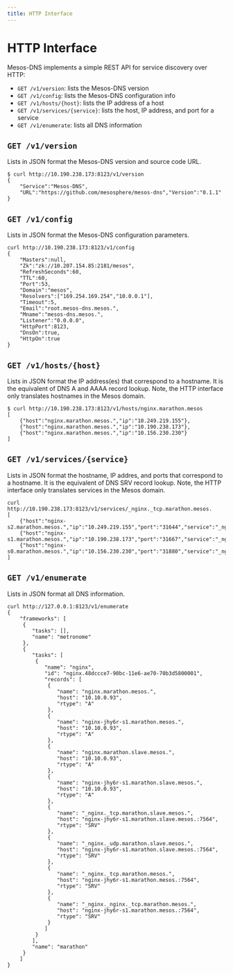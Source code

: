 ```yaml
---
title: HTTP Interface
---
```


# HTTP Interface

Mesos-DNS implements a simple REST API for service discovery over HTTP: 

* `GET /v1/version`: lists the Mesos-DNS version
* `GET /v1/config`: lists the Mesos-DNS configuration info
* `GET /v1/hosts/{host}`: lists the IP address of a host
* `GET /v1/services/{service}`: lists the host, IP address, and port for a service
* `GET /v1/enumerate`: lists all DNS information

## `GET /v1/version`

Lists in JSON format the Mesos-DNS version and source code URL.

``` console
$ curl http://10.190.238.173:8123/v1/version
{
	"Service":"Mesos-DNS",
	"URL":"https://github.com/mesosphere/mesos-dns","Version":"0.1.1"
}
```
 
## `GET /v1/config`

Lists in JSON format the Mesos-DNS configuration parameters. 

```console
curl http://10.190.238.173:8123/v1/config
{
	"Masters":null,
	"Zk":"zk://10.207.154.85:2181/mesos",
	"RefreshSeconds":60,
	"TTL":60,
	"Port":53,
	"Domain":"mesos",
	"Resolvers":["169.254.169.254","10.0.0.1"],
	"Timeout":5,
	"Email":"root.mesos-dns.mesos.",
	"Mname":"mesos-dns.mesos.",
	"Listener":"0.0.0.0",
	"HttpPort":8123,
	"DnsOn":true,
	"HttpOn":true
}
```
## `GET /v1/hosts/{host}`

Lists in JSON format the IP address(es) that correspond to a hostname. It is the equivalent of DNS A and AAAA record lookup.  Note, the HTTP interface only translates hostnames in the Mesos domain. 

```console
$ curl http://10.190.238.173:8123/v1/hosts/nginx.marathon.mesos
[
	{"host":"nginx.marathon.mesos.","ip":"10.249.219.155"},
	{"host":"nginx.marathon.mesos.","ip":"10.190.238.173"},
	{"host":"nginx.marathon.mesos.","ip":"10.156.230.230"}
]
```

## `GET /v1/services/{service}`

Lists in JSON format the hostname, IP addres, and ports that correspond to a hostname. It is the equivalent of DNS SRV record lookup.  Note, the HTTP interface only translates services in the Mesos domain. 

```console
curl http://10.190.238.173:8123/v1/services/_nginx._tcp.marathon.mesos.
[
	{"host":"nginx-s2.marathon.mesos.","ip":"10.249.219.155","port":"31644","service":"_nginx._tcp.marathon.mesos."},
	{"host":"nginx-s1.marathon.mesos.","ip":"10.190.238.173","port":"31667","service":"_nginx._tcp.marathon.mesos."},
	{"host":"nginx-s0.marathon.mesos.","ip":"10.156.230.230","port":"31880","service":"_nginx._tcp.marathon.mesos."}
]
```

## `GET /v1/enumerate`

Lists in JSON format all DNS information.

```console
curl http://127.0.0.1:8123/v1/enumerate
{
    "frameworks": [
     {
        "tasks": [],
        "name": "metronome"
     },
     {
        "tasks": [
         {
            "name": "nginx",
            "id": "nginx.48dccce7-90bc-11e6-ae70-70b3d5800001",
            "records": [
             {
                "name": "nginx.marathon.mesos.",
                "host": "10.10.0.93",
                "rtype": "A"
             },
             {
                "name": "nginx-jhy6r-s1.marathon.mesos.",
                "host": "10.10.0.93",
                "rtype": "A"
             },
             {
                "name": "nginx.marathon.slave.mesos.",
                "host": "10.10.0.93",
                "rtype": "A"
             },
             {
                "name": "nginx-jhy6r-s1.marathon.slave.mesos.",
                "host": "10.10.0.93",
                "rtype": "A"
             },
             {
                "name": "_nginx._tcp.marathon.slave.mesos.",
                "host": "nginx-jhy6r-s1.marathon.slave.mesos.:7564",
                "rtype": "SRV"
             },
             {
                "name": "_nginx._udp.marathon.slave.mesos.",
                "host": "nginx-jhy6r-s1.marathon.slave.mesos.:7564",
                "rtype": "SRV"
             },
             {
                "name": "_nginx._tcp.marathon.mesos.",
                "host": "nginx-jhy6r-s1.marathon.mesos.:7564",
                "rtype": "SRV"
             },
             {
                "name": "_nginx._nginx._tcp.marathon.mesos.",
                "host": "nginx-jhy6r-s1.marathon.mesos.:7564",
                "rtype": "SRV"
             }
            ]
         }
        ],
        "name": "marathon"
     }
    ]
}
```
